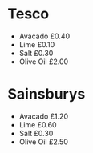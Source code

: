 # Tesco 
* Avacado £0.40
* Lime £0.10
* Salt £0.30
* Olive Oil £2.00

# Sainsburys
* Avacado £1.20
* Lime £0.60
* Salt £0.30
* Olive Oil £2.50
